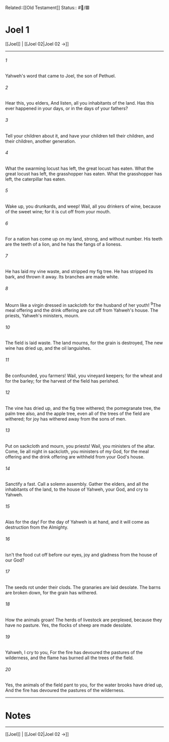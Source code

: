 Related::[[Old Testament]]
Status:: #📖/🟥
# Joel 1

[[Joel]] | [[Joel 02|Joel 02 →]]
***



###### 1 
Yahweh's word that came to Joel, the son of Pethuel. 

###### 2 
Hear this, you elders, And listen, all you inhabitants of the land. Has this ever happened in your days, or in the days of your fathers? 

###### 3 
Tell your children about it, and have your children tell their children, and their children, another generation. 

###### 4 
What the swarming locust has left, the great locust has eaten. What the great locust has left, the grasshopper has eaten. What the grasshopper has left, the caterpillar has eaten. 

###### 5 
Wake up, you drunkards, and weep! Wail, all you drinkers of wine, because of the sweet wine; for it is cut off from your mouth. 

###### 6 
For a nation has come up on my land, strong, and without number. His teeth are the teeth of a lion, and he has the fangs of a lioness. 

###### 7 
He has laid my vine waste, and stripped my fig tree. He has stripped its bark, and thrown it away. Its branches are made white. 

###### 8 
Mourn like a virgin dressed in sackcloth for the husband of her youth! <sup class="versenum mid-line">9</sup>The meal offering and the drink offering are cut off from Yahweh's house. The priests, Yahweh's ministers, mourn. 

###### 10 
The field is laid waste. The land mourns, for the grain is destroyed, The new wine has dried up, and the oil languishes. 

###### 11 
Be confounded, you farmers! Wail, you vineyard keepers; for the wheat and for the barley; for the harvest of the field has perished. 

###### 12 
The vine has dried up, and the fig tree withered; the pomegranate tree, the palm tree also, and the apple tree, even all of the trees of the field are withered; for joy has withered away from the sons of men. 

###### 13 
Put on sackcloth and mourn, you priests! Wail, you ministers of the altar. Come, lie all night in sackcloth, you ministers of my God, for the meal offering and the drink offering are withheld from your God's house. 

###### 14 
Sanctify a fast. Call a solemn assembly. Gather the elders, and all the inhabitants of the land, to the house of Yahweh, your God, and cry to Yahweh. 

###### 15 
Alas for the day! For the day of Yahweh is at hand, and it will come as destruction from the Almighty. 

###### 16 
Isn't the food cut off before our eyes, joy and gladness from the house of our God? 

###### 17 
The seeds rot under their clods. The granaries are laid desolate. The barns are broken down, for the grain has withered. 

###### 18 
How the animals groan! The herds of livestock are perplexed, because they have no pasture. Yes, the flocks of sheep are made desolate. 

###### 19 
Yahweh, I cry to you, For the fire has devoured the pastures of the wilderness, and the flame has burned all the trees of the field. 

###### 20 
Yes, the animals of the field pant to you, for the water brooks have dried up, And the fire has devoured the pastures of the wilderness.

---
# Notes


***
[[Joel]] | [[Joel 02|Joel 02 →]]
